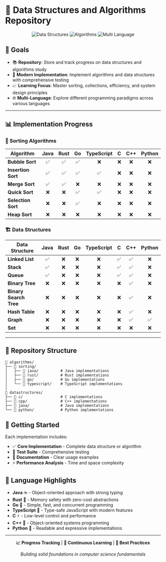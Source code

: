 # 🧠 Data Structures and Algorithms Repository

<div align="center">

![Data Structures](https://img.shields.io/badge/Data%20Structures-Learning-blue?style=for-the-badge&logo=tree)
![Algorithms](https://img.shields.io/badge/Algorithms-Exploring-green?style=for-the-badge&logo=algorithm)
![Multi Language](https://img.shields.io/badge/Multi%20Language-Implementation-purple?style=for-the-badge&logo=code)

</div>

## 🎯 Goals

- 📚 **Repository**: Store and track progress on data structures and algorithms study
- 🔬 **Modern Implementation**: Implement algorithms and data structures with comprehensive testing
- 📈 **Learning Focus**: Master sorting, collections, efficiency, and system design principles
- 🌐 **Multi-Language**: Explore different programming paradigms across various languages

---

## 📊 Implementation Progress

### 🔄 Sorting Algorithms

<div align="center">

| Algorithm | Java | Rust | Go | TypeScript | C | C++ | Python |
|-----------|:----:|:----:|:--:|:----------:|:-:|:---:|:------:|
| **Bubble Sort** | ✅ | ✅ | ✅ | ❌ | ❌ | ❌ | ❌ |
| **Insertion Sort** | ✅ | ✅ | ✅ | ✅ | ❌ | ❌ | ❌ |
| **Merge Sort** | ✅ | ✅ | ❌ | ❌ | ❌ | ❌ | ❌ |
| **Quick Sort** | ❌ | ❌ | ✅ | ✅ | ❌ | ❌ | ❌ |
| **Selection Sort** | ❌ | ❌ | ✅ | ❌ | ❌ | ❌ | ❌ |
| **Heap Sort** | ❌ | ❌ | ❌ | ❌ | ❌ | ❌ | ❌ |

</div>

### 🏗️ Data Structures

<div align="center">

| Data Structure | Java | Rust | Go | TypeScript | C | C++ | Python |
|----------------|:----:|:----:|:--:|:----------:|:-:|:---:|:------:|
| **Linked List** | ✅ | ❌ | ❌ | ❌ | ✅ | ✅ | ❌ |
| **Stack** | ✅ | ❌ | ❌ | ❌ | ✅ | ✅ | ❌ |
| **Queue** | ✅ | ❌ | ❌ | ❌ | ✅ | ✅ | ❌ |
| **Binary Tree** | ❌ | ❌ | ❌ | ❌ | ❌ | ✅ | ❌ |
| **Binary Search Tree** | ❌ | ❌ | ❌ | ❌ | ❌ | ✅ | ❌ |
| **Hash Table** | ❌ | ❌ | ❌ | ❌ | ❌ | ✅ | ❌ |
| **Graph** | ❌ | ❌ | ❌ | ❌ | ❌ | ✅ | ✅ |
| **Set** | ❌ | ❌ | ❌ | ❌ | ❌ | ❌ | ❌ |

</div>

---

## 📂 Repository Structure

```
📁 algorithms/
├── 📁 sorting/
│   ├── 📁 java/          # Java implementations
│   ├── 📁 rust/          # Rust implementations  
│   ├── 📁 go/            # Go implementations
│   └── 📁 typescript/    # TypeScript implementations
│
📁 datastructures/
├── 📁 c/                 # C implementations
├── 📁 cpp/               # C++ implementations
├── 📁 java/              # Java implementations
└── 📁 python/            # Python implementations
```

## 🚀 Getting Started

Each implementation includes:
- ✅ **Core Implementation** - Complete data structure or algorithm
- 🧪 **Test Suite** - Comprehensive testing  
- 📖 **Documentation** - Clear usage examples
- ⚡ **Performance Analysis** - Time and space complexity

## 🎨 Language Highlights

- **Java** ☕ - Object-oriented approach with strong typing
- **Rust** 🦀 - Memory safety with zero-cost abstractions  
- **Go** 🐹 - Simple, fast, and concurrent programming
- **TypeScript** 📘 - Type-safe JavaScript with modern features
- **C** ⚡ - Low-level control and performance
- **C++** 🔧 - Object-oriented systems programming
- **Python** 🐍 - Readable and expressive implementations

---

<div align="center">

**📈 Progress Tracking** | **🔄 Continuous Learning** | **🌟 Best Practices**

*Building solid foundations in computer science fundamentals*

</div>

